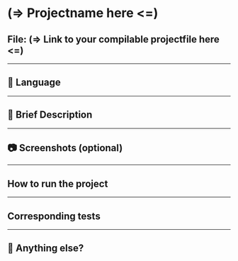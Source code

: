 # (=> Projectname here <=)
## File: (=> Link to your compilable projectfile here <=)

---

## 📘 Language

---

## 🧠 Brief Description

---

## 📷 Screenshots (optional)

---

## How to run the project

---

## Corresponding tests

---

## 💬 Anything else?
